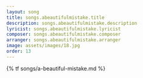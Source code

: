 ```yaml
---
layout: song
title: songs.abeautifulmistake.title
description: songs.abeautifulmistake.description
lyricist: songs.abeautifulmistake.lyricist
composer: songs.abeautifulmistake.composer
arranger: songs.abeautifulmistake.arranger
image: assets/images/18.jpg
order: 13
---
```


{% tf songs/a-beautiful-mistake.md %}
